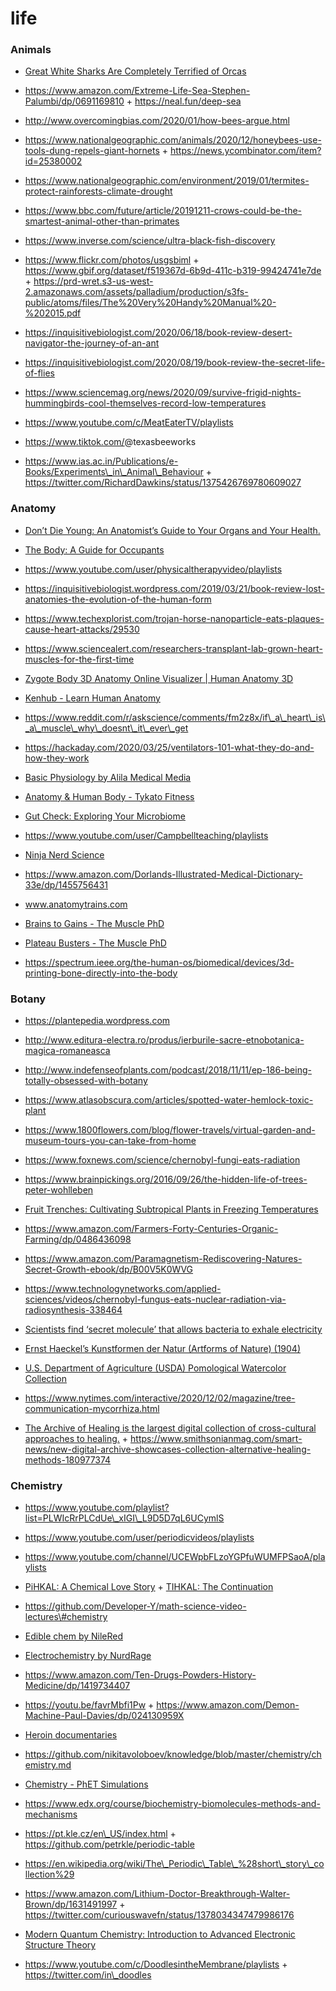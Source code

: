 # life

### Animals

- [Great White Sharks Are Completely Terrified of Orcas](https://www.smithsonianmag.com/smart-news/great-white-sharks-are-completely-terrified-orcas-180972009)

<!-- -->

- https://www.amazon.com/Extreme-Life-Sea-Stephen-Palumbi/dp/0691169810 + https://neal.fun/deep-sea

<!-- -->

- http://www.overcomingbias.com/2020/01/how-bees-argue.html

<!-- -->

- https://www.nationalgeographic.com/animals/2020/12/honeybees-use-tools-dung-repels-giant-hornets + https://news.ycombinator.com/item?id=25380002

<!-- -->

- https://www.nationalgeographic.com/environment/2019/01/termites-protect-rainforests-climate-drought

<!-- -->

- https://www.bbc.com/future/article/20191211-crows-could-be-the-smartest-animal-other-than-primates

<!-- -->

- https://www.inverse.com/science/ultra-black-fish-discovery

<!-- -->

- https://www.flickr.com/photos/usgsbiml + https://www.gbif.org/dataset/f519367d-6b9d-411c-b319-99424741e7de + https://prd-wret.s3-us-west-2.amazonaws.com/assets/palladium/production/s3fs-public/atoms/files/The%20Very%20Handy%20Manual%20-%202015.pdf

<!-- -->

- https://inquisitivebiologist.com/2020/06/18/book-review-desert-navigator-the-journey-of-an-ant

<!-- -->

- https://inquisitivebiologist.com/2020/08/19/book-review-the-secret-life-of-flies

<!-- -->

- https://www.sciencemag.org/news/2020/09/survive-frigid-nights-hummingbirds-cool-themselves-record-low-temperatures

<!-- -->

- https://www.youtube.com/c/MeatEaterTV/playlists

<!-- -->

- https://www.tiktok.com/<span class="citation" data-cites="texasbeeworks">@texasbeeworks</span>

<!-- -->

- https://www.ias.ac.in/Publications/e-Books/Experiments\_in\_Animal\_Behaviour + https://twitter.com/RichardDawkins/status/1375426769780609027

### Anatomy

- [Don’t Die Young: An Anatomist’s Guide to Your Organs and Your Health.](https://www.amazon.com/Dont-Die-Young-Anatomists-Organs/dp/0747592802)

<!-- -->

- [The Body: A Guide for Occupants](https://www.amazon.com/Body-Guide-Occupants-Bill-Bryson/dp/0385539304)

<!-- -->

- https://www.youtube.com/user/physicaltherapyvideo/playlists

<!-- -->

- https://inquisitivebiologist.wordpress.com/2019/03/21/book-review-lost-anatomies-the-evolution-of-the-human-form

<!-- -->

- https://www.techexplorist.com/trojan-horse-nanoparticle-eats-plaques-cause-heart-attacks/29530

<!-- -->

- https://www.sciencealert.com/researchers-transplant-lab-grown-heart-muscles-for-the-first-time

<!-- -->

- [Zygote Body 3D Anatomy Online Visualizer | Human Anatomy 3D](https://www.zygotebody.com/)

<!-- -->

- [Kenhub - Learn Human Anatomy](https://www.youtube.com/user/kenHubCOM/playlists)

<!-- -->

- https://www.reddit.com/r/askscience/comments/fm2z8x/if\_a\_heart\_is\_a\_muscle\_why\_doesnt\_it\_ever\_get

<!-- -->

- https://hackaday.com/2020/03/25/ventilators-101-what-they-do-and-how-they-work

<!-- -->

- [Basic Physiology by Alila Medical Media](https://www.youtube.com/playlist?list=PLJIs8ZcKXHUy7zyDIGhZVIflbfulNFif0)

<!-- -->

- [Anatomy & Human Body - Tykato Fitness](https://www.youtube.com/playlist?list=PLRpkzoMo7s2bVD4B5AqASGJfCQUFXfnNP)

<!-- -->

- [Gut Check: Exploring Your Microbiome](https://www.coursera.org/learn/microbiome)

<!-- -->

- https://www.youtube.com/user/Campbellteaching/playlists

<!-- -->

- [Ninja Nerd Science](https://www.youtube.com/channel/UC6QYFutt9cluQ3uSM963_KQ/playlists)

<!-- -->

- https://www.amazon.com/Dorlands-Illustrated-Medical-Dictionary-33e/dp/1455756431

<!-- -->

- www.anatomytrains.com

<!-- -->

- [Brains to Gains - The Muscle PhD](https://www.youtube.com/playlist?list=PLmiXBKJgM-GuNUykEDLcMiEK2jHrwhq1Z)

<!-- -->

- [Plateau Busters - The Muscle PhD](https://www.youtube.com/playlist?list=PLmiXBKJgM-GsIXN847rITImkm51Pd7fiJ)

<!-- -->

- https://spectrum.ieee.org/the-human-os/biomedical/devices/3d-printing-bone-directly-into-the-body

### Botany

- https://plantepedia.wordpress.com

<!-- -->

- http://www.editura-electra.ro/produs/ierburile-sacre-etnobotanica-magica-romaneasca

<!-- -->

- http://www.indefenseofplants.com/podcast/2018/11/11/ep-186-being-totally-obsessed-with-botany

<!-- -->

- https://www.atlasobscura.com/articles/spotted-water-hemlock-toxic-plant

<!-- -->

- https://www.1800flowers.com/blog/flower-travels/virtual-garden-and-museum-tours-you-can-take-from-home

<!-- -->

- https://www.foxnews.com/science/chernobyl-fungi-eats-radiation

<!-- -->

- https://www.brainpickings.org/2016/09/26/the-hidden-life-of-trees-peter-wohlleben

<!-- -->

- [Fruit Trenches: Cultivating Subtropical Plants in Freezing Temperatures](https://news.ycombinator.com/item?id=22887931)

<!-- -->

- https://www.amazon.com/Farmers-Forty-Centuries-Organic-Farming/dp/0486436098

<!-- -->

- https://www.amazon.com/Paramagnetism-Rediscovering-Natures-Secret-Growth-ebook/dp/B00V5K0WVG

<!-- -->

- https://www.technologynetworks.com/applied-sciences/videos/chernobyl-fungus-eats-nuclear-radiation-via-radiosynthesis-338464

<!-- -->

- [Scientists find ‘secret molecule’ that allows bacteria to exhale electricity](https://www.livescience.com/electron-breathing-geobacter-microbes.html)

<!-- -->

- [Ernst Haeckel’s Kunstformen der Natur (Artforms of Nature) (1904)](https://commons.wikimedia.org/wiki/Kunstformen_der_Natur)

<!-- -->

- [U.S. Department of Agriculture (USDA) Pomological Watercolor Collection](https://usdawatercolors.nal.usda.gov/pom/home.xhtml)

<!-- -->

- https://www.nytimes.com/interactive/2020/12/02/magazine/tree-communication-mycorrhiza.html

<!-- -->

- [The Archive of Healing is the largest digital collection of cross-cultural approaches to healing.](https://archiveofhealing.com/) + https://www.smithsonianmag.com/smart-news/new-digital-archive-showcases-collection-alternative-healing-methods-180977374

### Chemistry

- https://www.youtube.com/playlist?list=PLWIcRrPLCdUe\_xIGI\_L9D5D7qL6UCymlS

<!-- -->

- https://www.youtube.com/user/periodicvideos/playlists

<!-- -->

- https://www.youtube.com/channel/UCEWpbFLzoYGPfuWUMFPSaoA/playlists

<!-- -->

- [PiHKAL: A Chemical Love Story](https://en.wikipedia.org/wiki/PiHKAL) + [TIHKAL: The Continuation](https://en.wikipedia.org/wiki/TiHKAL)

<!-- -->

- https://github.com/Developer-Y/math-science-video-lectures\#chemistry

<!-- -->

- [Edible chem by NileRed](https://www.youtube.com/playlist?list=PLbaramj7Nly7bs5EiT3Hmlx4XudWHe6V0)

<!-- -->

- [Electrochemistry by NurdRage](https://www.youtube.com/playlist?list=PLU79801KtVAUCrIv5rJn3lEK_6IvekEa7)

<!-- -->

- https://www.amazon.com/Ten-Drugs-Powders-History-Medicine/dp/1419734407

<!-- -->

- https://youtu.be/favrMbfi1Pw + https://www.amazon.com/Demon-Machine-Paul-Davies/dp/024130959X

<!-- -->

- [Heroin documentaries](https://matt.sh/heroin)

<!-- -->

- https://github.com/nikitavoloboev/knowledge/blob/master/chemistry/chemistry.md

<!-- -->

- [Chemistry - PhET Simulations](https://phet.colorado.edu/en/simulations/category/chemistry)

<!-- -->

- https://www.edx.org/course/biochemistry-biomolecules-methods-and-mechanisms

<!-- -->

- https://pt.kle.cz/en\_US/index.html + https://github.com/petrkle/periodic-table

<!-- -->

- https://en.wikipedia.org/wiki/The\_Periodic\_Table\_%28short\_story\_collection%29

<!-- -->

- https://www.amazon.com/Lithium-Doctor-Breakthrough-Walter-Brown/dp/1631491997 + https://twitter.com/curiouswavefn/status/1378034347479986176

<!-- -->

- [Modern Quantum Chemistry: Introduction to Advanced Electronic Structure Theory](https://www.amazon.com/Modern-Quantum-Chemistry-Introduction-Electronic/dp/0486691861)

<!-- -->

- https://www.youtube.com/c/DoodlesintheMembrane/playlists + https://twitter.com/in\_doodles
